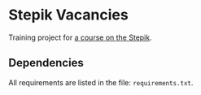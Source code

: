 # Stepik Vacancies

Training project for [a course on the Stepik](<https://stepik.org/course/63298>).

## Dependencies

All requirements are listed in the file: `requirements.txt`.
